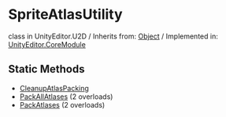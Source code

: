 # SpriteAtlasUtility
class in UnityEditor.U2D
 / Inherits from: <a href="https://docs.unity3d.com/6000.0/Documentation/ScriptReference/Object.html">Object</a> / Implemented in: <a href="https://docs.unity3d.com/6000.0/Documentation/ScriptReference/UnityEditor.CoreModule.html">UnityEditor.CoreModule</a>

## Static Methods
- <a href="https://docs.unity3d.com/6000.0/Documentation/ScriptReference/SpriteAtlasUtility.CleanupAtlasPacking.html">CleanupAtlasPacking</a>
- <a href="https://docs.unity3d.com/6000.0/Documentation/ScriptReference/SpriteAtlasUtility.PackAllAtlases.html">PackAllAtlases</a> (2 overloads)
- <a href="https://docs.unity3d.com/6000.0/Documentation/ScriptReference/SpriteAtlasUtility.PackAtlases.html">PackAtlases</a> (2 overloads)
